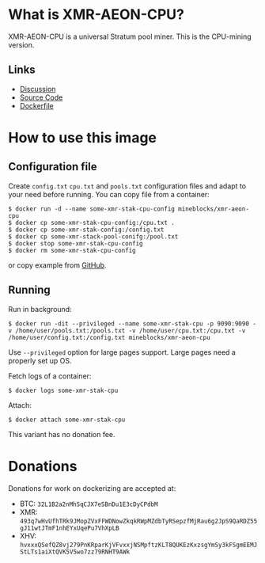 # What is XMR-AEON-CPU?

XMR-AEON-CPU is a universal Stratum pool miner. This is the CPU-mining version.

## Links

- [Discussion](https://www.reddit.com/r/Monero/comments/5lsfgt/xmrstakcpu_high_performance_open_source_miner/)
- [Source Code](https://github.com/IndeedMiners/xmr-aeon-stak)
- [Dockerfile](https://github.com/EmbeddedAndroid/docker-xmr-aeon-cpu)

# How to use this image

## Configuration file

Create `config.txt` `cpu.txt` and `pools.txt` configuration files and adapt to your need before running.
You can copy file from a container:

```console
$ docker run -d --name some-xmr-stak-cpu-config mineblocks/xmr-aeon-cpu
$ docker cp some-xmr-stak-cpu-config:/cpu.txt .
$ docker cp some-xmr-stak-config:/config.txt
$ docker cp some-xmr-stack-pool-conifg:/pool.txt
$ docker stop some-xmr-stak-cpu-config
$ docker rm some-xmr-stak-cpu-config
```

or copy example from [GitHub](https://github.com/fireice-uk/xmr-stak-cpu/blob/v1.1.0-1.1.0/config.txt).

## Running

Run in background:

```console
$ docker run -dit --privileged --name some-xmr-stak-cpu -p 9090:9090 -v /home/user/pools.txt:/pools.txt -v /home/user/cpu.txt:/cpu.txt -v /home/user/config.txt:/config.txt mineblocks/xmr-aeon-cpu
```

Use `--privileged` option for large pages support. Large pages need a properly set up OS.

Fetch logs of a container:

```console
$ docker logs some-xmr-stak-cpu
```

Attach:

```console
$ docker attach some-xmr-stak-cpu
```

This variant has no donation fee.

# Donations

Donations for work on dockerizing are accepted at:

- BTC: `32L1B2a2nMhSqCJX7eSBnDu1E3cDyCPdbM`
- XMR: `493q7wHvUfhTRk9JMopZVxFFWDNowZkqkRWpMZdbTyRSepzfMjRau6g2JpS9QaRDZ55gJ11wtJTmF1nhEYxUqePu7VhXpLB`
- XHV: `hvxxxQSefQZ8vj279PnKRparKjVFvxxjNSMpftzKLT8QUKEzKxzsgYmSy3kFSgmEEMJStLTs1aiXtQVK5V5wo7zz79RNHT9AWk`
